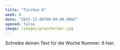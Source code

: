 ```yaml
---
title: "Türchen 6"
week: 6
date: "2025-12-06T00:00:00.000Z"
opened: false
image: /images/placeholder.jpg
---
```


Schreibe deinen Text für die Woche Nummer: 6 hier.
